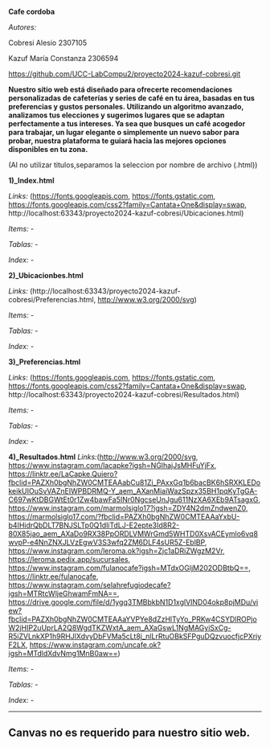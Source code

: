 **Cafe cordoba**

*Autores:*

Cobresi Alesio 2307105

Kazuf María Constanza 2306594

https://github.com/UCC-LabCompu2/proyecto2024-kazuf-cobresi.git


**Nuestro sitio web está diseñado para ofrecerte recomendaciones personalizadas de cafeterías y series de café en tu área, basadas en tus preferencias y gustos personales. Utilizando un algoritmo avanzado, analizamos tus elecciones y sugerimos lugares que se adaptan perfectamente a tus intereses. Ya sea que busques un café acogedor para trabajar, un lugar elegante o simplemente un nuevo sabor para probar, nuestra plataforma te guiará hacia las mejores opciones disponibles en tu zona.**


(Al no utilizar titulos,separamos la seleccion por nombre de archivo (.html))

 **1)_Index.html**

*Links:* (https://fonts.googleapis.com,
https://fonts.gstatic.com,
https://fonts.googleapis.com/css2?family=Cantata+One&display=swap,
http://localhost:63343/proyecto2024-kazuf-cobresi/Ubicaciones.html)

*Items:* -

*Tablas:* -

*Index:* -

   **2)_Ubicacionbes.html**

*Links:* (http://localhost:63343/proyecto2024-kazuf-cobresi/Preferencias.html,
http://www.w3.org/2000/svg)

*Items:* -

*Tablas:* -

*Index:* -

   **3)_Preferencias.html**

*Links*: (https://fonts.googleapis.com,
https://fonts.gstatic.com,
https://fonts.googleapis.com/css2?family=Cantata+One&display=swap,
http://localhost:63343/proyecto2024-kazuf-cobresi/Resultados.html)

*Items:* -

*Tablas:* -

*Index:* -

   **4)_Resultados.html**
*Links:*(http://www.w3.org/2000/svg,
https://www.instagram.com/lacapke?igsh=NGlhajJsMHFuYjFx,
https://linktr.ee/LaCapke.Quiero?fbclid=PAZXh0bgNhZW0CMTEAAabCu81Zi_PAxxGq1b6bacBK6hSRXKLEDokeikUIOuSvVAZnEIWPBDRMQ-Y_aem_AXanMiaiWazSpzx35BH1pqKyTgGA-C697wKtDBGWtEt0r1Zw4bawFa5INr0NgcseUnJgu611NzXA6XEb9ATsagxG,
https://www.instagram.com/marmolsiglo17?igsh=ZDY4N2dmZndwenZ0,
https://marmolsiglo17.com/?fbclid=PAZXh0bgNhZW0CMTEAAaYxbU-b4IHidrQbDLT7BNJSLTp0Q1dliTdLJ-E2epte3Id8R2-80X85jao_aem_AXaDo9RX38PpORDLVMWrGmd5WHTD0XsvACEymlo6vq8wvpP-e4NnZNXJLVzEgwV3S3wfq2ZM6DLF4sUR5Z-EblBP,
https://www.instagram.com/leroma.ok?igsh=Zjc1aDRiZWgzM2Vr,
https://leroma.pedix.app/sucursales,
https://www.instagram.com/fulanocafe?igsh=MTdxOGljM202ODBtbQ==,
https://linktr.ee/fulanocafe,
https://www.instagram.com/selahrefugiodecafe?igsh=MTRtcWljeGhwamFmNA==,
https://drive.google.com/file/d/1ygq3TMBbkbN1D1xglVIND04okp8pjMDu/view?fbclid=PAZXh0bgNhZW0CMTEAAaYVPYe8dZzHlTyYo_PRKw4CSYDlROPjoW2jHIP2uUprLA2Q8WgdTKZWxtA_aem_AXaGswL1NgMAGyiSxCg-R5iZVLnkXP1h9RHJlXdvyDbFVMa5cLt8j_nlLrRtuOBkSFPguDQzvuocfjcPXriyF2LX,
https://www.instagram.com/uncafe.ok?igsh=MTdldXdvNmg1MnB0aw==)

*Items:* -

*Tablas:* -

*Index:* -


-----------
Canvas no es requerido para nuestro sitio web.
----------------